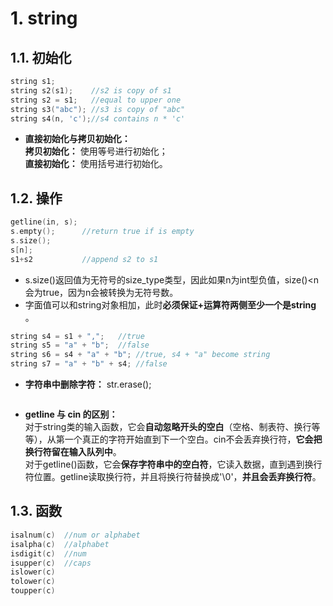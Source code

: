 # 1. string
## 1.1. 初始化
```C++
string s1;
string s2(s1);    //s2 is copy of s1
string s2 = s1;   //equal to upper one
string s3("abc"); //s3 is copy of "abc"
string s4(n, 'c');//s4 contains n * 'c'
```
- **直接初始化与拷贝初始化：**  
**拷贝初始化：** 使用等号进行初始化；  
**直接初始化：** 使用括号进行初始化。

## 1.2. 操作
```C++
getline(in, s); 
s.empty();      //return true if is empty
s.size();     
s[n];           
s1+s2           //append s2 to s1
```
- s.size()返回值为无符号的size_type类型，因此如果n为int型负值，size()<n会为true，因为n会被转换为无符号数。
- 字面值可以和string对象相加，此时**必须保证+运算符两侧至少一个是string** 。
```C++
string s4 = s1 + ",";   //true
string s5 = "a" + "b";  //false
string s6 = s4 + "a" + "b"; //true, s4 + "a" become string
string s7 = "a" + "b" + s4; //false
```  

- **字符串中删除字符：** str.erase();
```C++

```

- **getline 与 cin 的区别：**  
对于string类的输入函数，它会**自动忽略开头的空白**（空格、制表符、换行等等），从第一个真正的字符开始直到下一个空白。cin不会丢弃换行符，**它会把换行符留在输入队列中**。  
对于getline()函数，它会**保存字符串中的空白符**，它读入数据，直到遇到换行符位置。getline读取换行符，并且将换行符替换成'\0'，**并且会丢弃换行符**。  

## 1.3. 函数
```C++
isalnum(c)  //num or alphabet
isalpha(c)  //alphabet
isdigit(c)  //num
isupper(c)  //caps
islower(c)  
tolower(c)
toupper(c)
```

